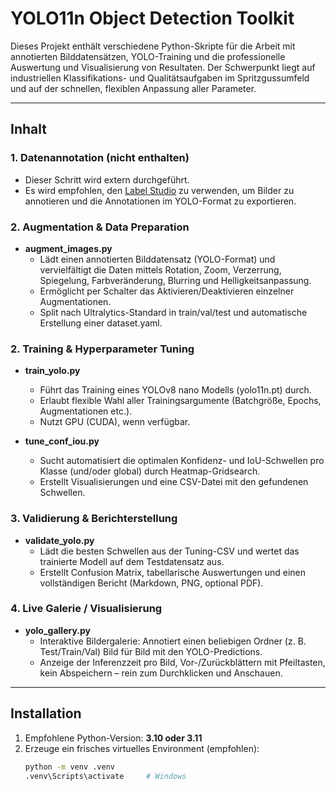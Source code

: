 # YOLO11n Object Detection Toolkit

Dieses Projekt enthält verschiedene Python-Skripte für die Arbeit mit annotierten Bilddatensätzen, YOLO-Training und die professionelle Auswertung und Visualisierung von Resultaten. Der Schwerpunkt liegt auf industriellen Klassifikations- und Qualitätsaufgaben im Spritzgussumfeld und auf der schnellen, flexiblen Anpassung aller Parameter.

---

## **Inhalt**

### **1. Datenannotation** (nicht enthalten)

- Dieser Schritt wird extern durchgeführt.
- Es wird empfohlen, den [Label Studio](https://labelstud.io/) zu verwenden, um Bilder zu annotieren und die Annotationen im YOLO-Format zu exportieren.

### **2. Augmentation & Data Preparation**
- **augment_images.py**  
  - Lädt einen annotierten Bilddatensatz (YOLO-Format) und vervielfältigt die Daten mittels Rotation, Zoom, Verzerrung, Spiegelung, Farbveränderung, Blurring und Helligkeitsanpassung.
  - Ermöglicht per Schalter das Aktivieren/Deaktivieren einzelner Augmentationen.
  - Split nach Ultralytics-Standard in train/val/test und automatische Erstellung einer dataset.yaml.

### **2. Training & Hyperparameter Tuning**
- **train_yolo.py**  
  - Führt das Training eines YOLOv8 nano Modells (yolo11n.pt) durch.
  - Erlaubt flexible Wahl aller Trainingsargumente (Batchgröße, Epochs, Augmentationen etc.).
  - Nutzt GPU (CUDA), wenn verfügbar.

- **tune_conf_iou.py**  
  - Sucht automatisiert die optimalen Konfidenz- und IoU-Schwellen pro Klasse (und/oder global) durch Heatmap-Gridsearch.
  - Erstellt Visualisierungen und eine CSV-Datei mit den gefundenen Schwellen.

### **3. Validierung & Berichterstellung**
- **validate_yolo.py**  
  - Lädt die besten Schwellen aus der Tuning-CSV und wertet das trainierte Modell auf dem Testdatensatz aus.
  - Erstellt Confusion Matrix, tabellarische Auswertungen und einen vollständigen Bericht (Markdown, PNG, optional PDF).

### **4. Live Galerie / Visualisierung**
- **yolo_gallery.py**  
  - Interaktive Bildergalerie: Annotiert einen beliebigen Ordner (z. B. Test/Train/Val) Bild für Bild mit den YOLO-Predictions.
  - Anzeige der Inferenzzeit pro Bild, Vor-/Zurückblättern mit Pfeiltasten, kein Abspeichern – rein zum Durchklicken und Anschauen.

---

## **Installation**

1. Empfohlene Python-Version: **3.10 oder 3.11**
2. Erzeuge ein frisches virtuelles Environment (empfohlen):
   ```bash
   python -m venv .venv
   .venv\Scripts\activate     # Windows
   ```